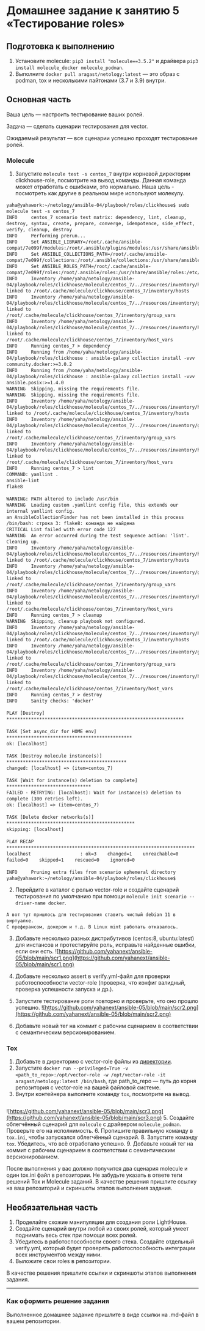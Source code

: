 # Домашнее задание к занятию 5 «Тестирование roles»

## Подготовка к выполнению

1. Установите molecule: `pip3 install "molecule==3.5.2"` и драйвера `pip3 install molecule_docker molecule_podman`.
2. Выполните `docker pull aragast/netology:latest` —  это образ с podman, tox и несколькими пайтонами (3.7 и 3.9) внутри.

## Основная часть

Ваша цель — настроить тестирование ваших ролей. 

Задача — сделать сценарии тестирования для vector. 

Ожидаемый результат — все сценарии успешно проходят тестирование ролей.

### Molecule

1. Запустите  `molecule test -s centos_7` внутри корневой директории clickhouse-role, посмотрите на вывод команды. Данная команда может отработать с ошибками, это нормально. Наша цель - посмотреть как другие в реальном мире используют молекулу.
```
yaha@yahawork:~/netology/ansible-04/playbook/roles/clickhouse$ sudo molecule test -s centos_7
INFO     centos_7 scenario test matrix: dependency, lint, cleanup, destroy, syntax, create, prepare, converge, idempotence, side_effect, verify, cleanup, destroy
INFO     Performing prerun...
INFO     Set ANSIBLE_LIBRARY=/root/.cache/ansible-compat/7e099f/modules:/root/.ansible/plugins/modules:/usr/share/ansible/plugins/modules
INFO     Set ANSIBLE_COLLECTIONS_PATH=/root/.cache/ansible-compat/7e099f/collections:/root/.ansible/collections:/usr/share/ansible/collections
INFO     Set ANSIBLE_ROLES_PATH=/root/.cache/ansible-compat/7e099f/roles:/root/.ansible/roles:/usr/share/ansible/roles:/etc/ansible/roles
INFO     Inventory /home/yaha/netology/ansible-04/playbook/roles/clickhouse/molecule/centos_7/../resources/inventory/hosts.yml linked to /root/.cache/molecule/clickhouse/centos_7/inventory/hosts
INFO     Inventory /home/yaha/netology/ansible-04/playbook/roles/clickhouse/molecule/centos_7/../resources/inventory/group_vars/ linked to /root/.cache/molecule/clickhouse/centos_7/inventory/group_vars
INFO     Inventory /home/yaha/netology/ansible-04/playbook/roles/clickhouse/molecule/centos_7/../resources/inventory/host_vars/ linked to /root/.cache/molecule/clickhouse/centos_7/inventory/host_vars
INFO     Running centos_7 > dependency
INFO     Running from /home/yaha/netology/ansible-04/playbook/roles/clickhouse : ansible-galaxy collection install -vvv community.docker:>=3.0.2
INFO     Running from /home/yaha/netology/ansible-04/playbook/roles/clickhouse : ansible-galaxy collection install -vvv ansible.posix:>=1.4.0
WARNING  Skipping, missing the requirements file.
WARNING  Skipping, missing the requirements file.
INFO     Inventory /home/yaha/netology/ansible-04/playbook/roles/clickhouse/molecule/centos_7/../resources/inventory/hosts.yml linked to /root/.cache/molecule/clickhouse/centos_7/inventory/hosts
INFO     Inventory /home/yaha/netology/ansible-04/playbook/roles/clickhouse/molecule/centos_7/../resources/inventory/group_vars/ linked to /root/.cache/molecule/clickhouse/centos_7/inventory/group_vars
INFO     Inventory /home/yaha/netology/ansible-04/playbook/roles/clickhouse/molecule/centos_7/../resources/inventory/host_vars/ linked to /root/.cache/molecule/clickhouse/centos_7/inventory/host_vars
INFO     Running centos_7 > lint
COMMAND: yamllint .
ansible-lint
flake8

WARNING: PATH altered to include /usr/bin
WARNING  Loading custom .yamllint config file, this extends our internal yamllint config.
an AnsibleCollectionFinder has not been installed in this process
/bin/bash: строка 3: flake8: команда не найдена
CRITICAL Lint failed with error code 127
WARNING  An error occurred during the test sequence action: 'lint'. Cleaning up.
INFO     Inventory /home/yaha/netology/ansible-04/playbook/roles/clickhouse/molecule/centos_7/../resources/inventory/hosts.yml linked to /root/.cache/molecule/clickhouse/centos_7/inventory/hosts
INFO     Inventory /home/yaha/netology/ansible-04/playbook/roles/clickhouse/molecule/centos_7/../resources/inventory/group_vars/ linked to /root/.cache/molecule/clickhouse/centos_7/inventory/group_vars
INFO     Inventory /home/yaha/netology/ansible-04/playbook/roles/clickhouse/molecule/centos_7/../resources/inventory/host_vars/ linked to /root/.cache/molecule/clickhouse/centos_7/inventory/host_vars
INFO     Running centos_7 > cleanup
WARNING  Skipping, cleanup playbook not configured.
INFO     Inventory /home/yaha/netology/ansible-04/playbook/roles/clickhouse/molecule/centos_7/../resources/inventory/hosts.yml linked to /root/.cache/molecule/clickhouse/centos_7/inventory/hosts
INFO     Inventory /home/yaha/netology/ansible-04/playbook/roles/clickhouse/molecule/centos_7/../resources/inventory/group_vars/ linked to /root/.cache/molecule/clickhouse/centos_7/inventory/group_vars
INFO     Inventory /home/yaha/netology/ansible-04/playbook/roles/clickhouse/molecule/centos_7/../resources/inventory/host_vars/ linked to /root/.cache/molecule/clickhouse/centos_7/inventory/host_vars
INFO     Running centos_7 > destroy
INFO     Sanity checks: 'docker'

PLAY [Destroy] *****************************************************************

TASK [Set async_dir for HOME env] **********************************************
ok: [localhost]

TASK [Destroy molecule instance(s)] ********************************************
changed: [localhost] => (item=centos_7)

TASK [Wait for instance(s) deletion to complete] *******************************
FAILED - RETRYING: [localhost]: Wait for instance(s) deletion to complete (300 retries left).
ok: [localhost] => (item=centos_7)

TASK [Delete docker networks(s)] ***********************************************
skipping: [localhost]

PLAY RECAP *********************************************************************
localhost                  : ok=3    changed=1    unreachable=0    failed=0    skipped=1    rescued=0    ignored=0

INFO     Pruning extra files from scenario ephemeral directory
yaha@yahawork:~/netology/ansible-04/playbook/roles/clickhouse$ 

```
2. Перейдите в каталог с ролью vector-role и создайте сценарий тестирования по умолчанию при помощи `molecule init scenario --driver-name docker`.
```
А вот тут пришлось для тестирования ставить чистый debian 11 в виртуалке.
С преферансом, докером и т.д. В Linux mint работать отказалось.
```
3. Добавьте несколько разных дистрибутивов (centos:8, ubuntu:latest) для инстансов и протестируйте роль, исправьте найденные ошибки, если они есть.
![https://github.com/yahanext/ansible-05/blob/main/scr1.png](https://github.com/yahanext/ansible-05/blob/main/scr1.png)
4. Добавьте несколько assert в verify.yml-файл для  проверки работоспособности vector-role (проверка, что конфиг валидный, проверка успешности запуска и др.). 
5. Запустите тестирование роли повторно и проверьте, что оно прошло успешно.
![https://github.com/yahanext/ansible-05/blob/main/scr2.png](https://github.com/yahanext/ansible-05/blob/main/scr2.png)

5. Добавьте новый тег на коммит с рабочим сценарием в соответствии с семантическим версионированием.

### Tox

1. Добавьте в директорию с vector-role файлы из [директории](./example).
2. Запустите `docker run --privileged=True -v <path_to_repo>:/opt/vector-role -w /opt/vector-role -it aragast/netology:latest /bin/bash`, где path_to_repo — путь до корня репозитория с vector-role на вашей файловой системе.
3. Внутри контейнера выполните команду `tox`, посмотрите на вывод.
```Ошибка вполне ожидаемая
```
![https://github.com/yahanext/ansible-05/blob/main/scr3.png](https://github.com/yahanext/ansible-05/blob/main/scr3.png)
5. Создайте облегчённый сценарий для `molecule` с драйвером `molecule_podman`. Проверьте его на исполнимость.
6. Пропишите правильную команду в `tox.ini`, чтобы запускался облегчённый сценарий.
8. Запустите команду `tox`. Убедитесь, что всё отработало успешно.
9. Добавьте новый тег на коммит с рабочим сценарием в соответствии с семантическим версионированием.

После выполнения у вас должно получится два сценария molecule и один tox.ini файл в репозитории. Не забудьте указать в ответе теги решений Tox и Molecule заданий. В качестве решения пришлите ссылку на  ваш репозиторий и скриншоты этапов выполнения задания. 

## Необязательная часть

1. Проделайте схожие манипуляции для создания роли LightHouse.
2. Создайте сценарий внутри любой из своих ролей, который умеет поднимать весь стек при помощи всех ролей.
3. Убедитесь в работоспособности своего стека. Создайте отдельный verify.yml, который будет проверять работоспособность интеграции всех инструментов между ними.
4. Выложите свои roles в репозитории.

В качестве решения пришлите ссылки и скриншоты этапов выполнения задания.

---

### Как оформить решение задания

Выполненное домашнее задание пришлите в виде ссылки на .md-файл в вашем репозитории.